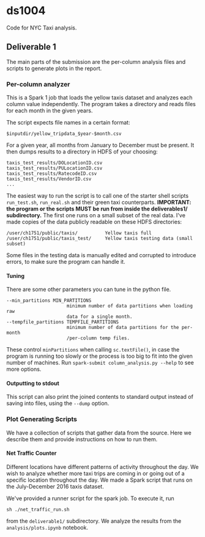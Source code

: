 # ds1004

Code for NYC Taxi analysis.

## Deliverable 1

The main parts of the submission are the per-column analysis files and scripts
to generate plots in the report.

### Per-column analyzer

This is a Spark 1 job that loads the yellow taxis dataset and analyzes each
column value independently. The program takes a directory and reads files for
each month in the given years.

The script expects file names in a certain format:

``$inputdir/yellow_tripdata_$year-$month.csv``

For a given year, all months from January to December must be present. It then
dumps results to a directory in HDFS of your choosing:
```
taxis_test_results/DOLocationID.csv
taxis_test_results/PULocationID.csv
taxis_test_results/RatecodeID.csv
taxis_test_results/VendorID.csv
...
```
The easiest way to run the script is to call one of the starter shell scripts
``run_test.sh``, ``run_real.sh`` and their green taxi counterparts.
**IMPORTANT: the program or the scripts MUST be run from inside the deliverables1/ subdirectory.**
The first one runs on a small subset of the real data. I've made copies of
the data publicly readable on these HDFS directories:
```
/user/ch1751/public/taxis/          Yellow taxis full
/user/ch1751/public/taxis_test/     Yellow taxis testing data (small subset)
```
Some files in the testing data is manually edited and corrupted to introduce
errors, to make sure the program can handle it.

#### Tuning

There are some other parameters you can tune in the python file.
```
--min_partitions MIN_PARTITIONS
                      minimum number of data partitions when loading raw
                      data for a single month.
--tempfile_partitions TEMPFILE_PARTITIONS
                      minimum number of data partitions for the per-month
                      /per-column temp files.
```
These control ``minPartitions`` when calling ``sc.textFile()``, in case the
program is running too slowly or the process is too big to fit into the
given number of machines. Run ``spark-submit column_analysis.py --help``
to see more options.

#### Outputting to stdout

This script can also print the joined contents to standard output instead of
saving into files, using the ``--dump`` option.

### Plot Generating Scripts

We have a collection of scripts that gather data from the source. Here we
describe them and provide instructions on how to run them.

#### Net Traffic Counter

Different locations have different patterns of activity throughout the day.
We wish to analyze whether more taxi trips are coming in or going out of a
specific location throughout the day. We made a Spark script that runs on
the July-December 2016 taxis dataset.

We've provided a runner script for the spark job. To execute it, run
```
sh ./net_traffic_run.sh
```
from the ``deliverable1/`` subdirectory. We analyze the results from the
``analysis/plots.ipynb`` notebook.
